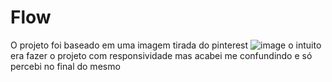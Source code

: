 # Flow
O projeto foi baseado em uma imagem tirada do pinterest 
![image](https://user-images.githubusercontent.com/114530618/230746166-20fdd8c1-5571-4c40-b06b-f12fac17ed4f.png)
o intuito era fazer o projeto com responsividade mas acabei me confundindo e só percebi no final do mesmo 
